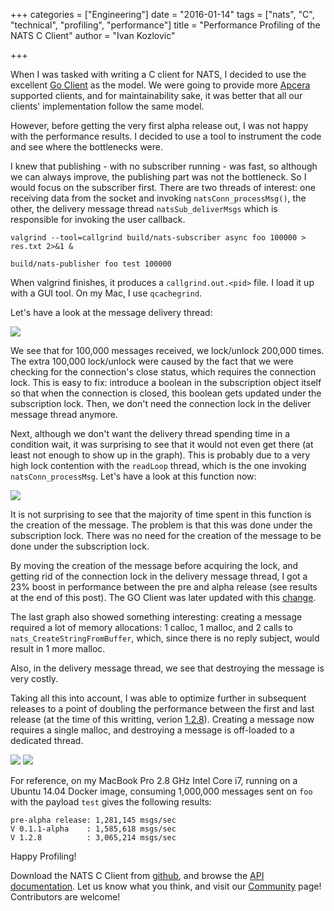 +++
categories = ["Engineering"]
date = "2016-01-14"
tags = ["nats", "C", "technical", "profiling", "performance"]
title = "Performance Profiling of the NATS C Client"
author = "Ivan Kozlovic"

+++

When I was tasked with writing a C client for NATS, I decided to use the excellent [Go Client](https://github.com/nats-io/nats) as the model. We were going to provide more [Apcera](https://www.apcera.com) supported clients, and for maintainability sake, it was better that all our clients' implementation follow the same model.

However, before getting the very first alpha release out, I was not happy with the performance results. I decided to use a tool to instrument the code and see where the bottlenecks were.

I knew that publishing - with no subscriber running - was fast, so although we can always improve, the publishing part was not the bottleneck. So I would focus on the subscriber first. There are two threads of interest: one receiving data from the socket and invoking `natsConn_processMsg()`, the other, the delivery message thread `natsSub_deliverMsgs` which is responsible for invoking the user callback.

```
valgrind --tool=callgrind build/nats-subscriber async foo 100000 > res.txt 2>&1 &

build/nats-publisher foo test 100000
```

When valgrind finishes, it produces a `callgrind.out.<pid>` file. I load it up with a GUI tool. On my Mac, I use `qcachegrind`. 

Let's have a look at the message delivery thread:

<img src="/img/blog/nats-c-pre-alpha-delivery-msg.png">

We see that for 100,000 messages received, we lock/unlock 200,000 times. The extra 100,000 lock/unlock were caused by the fact that we were checking for the connection's close status, which requires the connection lock. This is easy to fix: introduce a boolean in the subscription object itself so that when the connection is closed, this boolean gets updated under the subscription lock. Then, we don't need the connection lock in the deliver message thread anymore. 

Next, although we don't want the delivery thread spending time in a condition wait, it was surprising to see that it would not even get there (at least not enough to show up in the graph). This is probably due to a very high lock contention with the `readLoop` thread, which is the one invoking `natsConn_processMsg`. Let's have a look at this function now:


<img src="/img/blog/nats-c-pre-alpha-process-msg.png">

It is not surprising to see that the majority of time spent in this function is the creation of the message. The problem is that this was done under the subscription lock. There was no need for the creation of the message to be done under the subscription lock.

By moving the creation of the message before acquiring the lock, and getting rid of the connection lock in the delivery message thread, I got a 23% boost in performance between the pre and alpha release (see results at the end of this post). The GO Client was later updated with this [change](https://github.com/nats-io/nats/commit/4ff5c72332b0b733caaefc65379f952ae4947ddb).

The last graph also showed something interesting: creating a message required a lot of memory allocations: 1 calloc, 1 malloc, and 2 calls to `nats_CreateStringFromBuffer`, which, since there is no reply subject, would result in 1 more malloc.

Also, in the delivery message thread, we see that destroying the message is very costly.

Taking all this into account, I was able to optimize further in subsequent releases to a point of doubling the performance between the first and last release (at the time of this writting, verion [1.2.8](https://github.com/nats-io/cnats/tree/v1.2.8)). Creating a message now requires a single malloc, and destroying a message is off-loaded to a dedicated thread.

<img src="/img/blog/nats-c-master-process-msg.png">

<img src="/img/blog/nats-c-master-delivery-msg.png">

For reference, on my MacBook Pro 2.8 GHz Intel Core i7, running on a Ubuntu 14.04 Docker image, consuming 1,000,000 messages sent on `foo` with the payload `test` gives the following results:

```
pre-alpha release: 1,281,145 msgs/sec
V 0.1.1-alpha    : 1,585,618 msgs/sec
V 1.2.8          : 3,065,214 msgs/sec
```

Happy Profiling!






Download the NATS C Client from [github](https://github.com/nats-io/cnats), and browse the [API documentation](https://nats-io.github.io/cnats/).  Let us know what you think, and visit our [Community](https://nats.io/community/) page!  Contributors are welcome!
